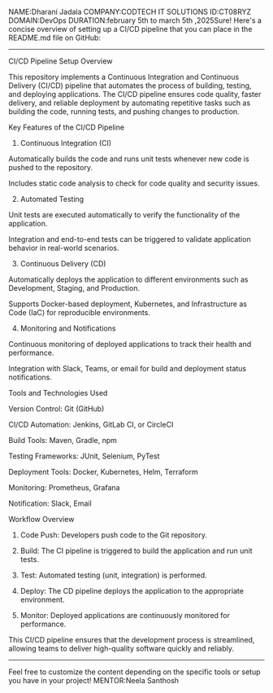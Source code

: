 NAME:Dharani Jadala
COMPANY:CODTECH IT SOLUTIONS
ID:CT08RYZ
DOMAIN:DevOps
DURATION:february 5th to march 5th ,2025Sure! Here's a concise overview of setting up a CI/CD pipeline that you can place in the README.md file on GitHub:


---

CI/CD Pipeline Setup Overview

This repository implements a Continuous Integration and Continuous Delivery (CI/CD) pipeline that automates the process of building, testing, and deploying applications. The CI/CD pipeline ensures code quality, faster delivery, and reliable deployment by automating repetitive tasks such as building the code, running tests, and pushing changes to production.

Key Features of the CI/CD Pipeline

1. Continuous Integration (CI)

Automatically builds the code and runs unit tests whenever new code is pushed to the repository.

Includes static code analysis to check for code quality and security issues.



2. Automated Testing

Unit tests are executed automatically to verify the functionality of the application.

Integration and end-to-end tests can be triggered to validate application behavior in real-world scenarios.



3. Continuous Delivery (CD)

Automatically deploys the application to different environments such as Development, Staging, and Production.

Supports Docker-based deployment, Kubernetes, and Infrastructure as Code (IaC) for reproducible environments.



4. Monitoring and Notifications

Continuous monitoring of deployed applications to track their health and performance.

Integration with Slack, Teams, or email for build and deployment status notifications.




Tools and Technologies Used

Version Control: Git (GitHub)

CI/CD Automation: Jenkins, GitLab CI, or CircleCI

Build Tools: Maven, Gradle, npm

Testing Frameworks: JUnit, Selenium, PyTest

Deployment Tools: Docker, Kubernetes, Helm, Terraform

Monitoring: Prometheus, Grafana

Notification: Slack, Email


Workflow Overview

1. Code Push: Developers push code to the Git repository.


2. Build: The CI pipeline is triggered to build the application and run unit tests.


3. Test: Automated testing (unit, integration) is performed.


4. Deploy: The CD pipeline deploys the application to the appropriate environment.


5. Monitor: Deployed applications are continuously monitored for performance.



This CI/CD pipeline ensures that the development process is streamlined, allowing teams to deliver high-quality software quickly and reliably.


---

Feel free to customize the content depending on the specific tools or setup you have in your project!
MENTOR:Neela Santhosh

